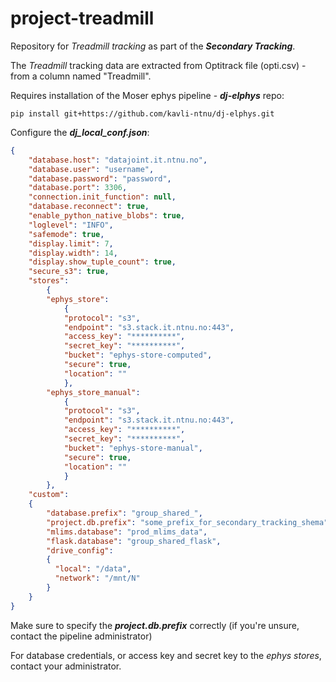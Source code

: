 # project-treadmill
Repository for *Treadmill tracking* as part of the ***Secondary Tracking***.

The *Treadmill* tracking data are extracted from Optitrack file (opti.csv) - from a column named "Treadmill".

Requires installation of the Moser ephys pipeline - ***dj-elphys*** repo:

    pip install git+https://github.com/kavli-ntnu/dj-elphys.git
    
Configure the ***dj_local_conf.json***:

```json
{
    "database.host": "datajoint.it.ntnu.no",
    "database.user": "username",
    "database.password": "password",
    "database.port": 3306,
    "connection.init_function": null,
    "database.reconnect": true,
    "enable_python_native_blobs": true,
    "loglevel": "INFO",
    "safemode": true,
    "display.limit": 7,
    "display.width": 14,
    "display.show_tuple_count": true,
    "secure_s3": true,
    "stores":
        {
        "ephys_store":
            {
            "protocol": "s3",
            "endpoint": "s3.stack.it.ntnu.no:443",
            "access_key": "**********",
            "secret_key": "**********",
            "bucket": "ephys-store-computed",
            "secure": true,
            "location": ""
            },
        "ephys_store_manual":
            {
            "protocol": "s3",
            "endpoint": "s3.stack.it.ntnu.no:443",
            "access_key": "**********",
            "secret_key": "**********",
            "bucket": "ephys-store-manual",
            "secure": true,
            "location": ""
            }
        },
    "custom":
    {
        "database.prefix": "group_shared_",
        "project.db.prefix": "some_prefix_for_secondary_tracking_shema",
        "mlims.database": "prod_mlims_data",
        "flask.database": "group_shared_flask",
        "drive_config":
        {
          "local": "/data",
          "network": "/mnt/N"
        }
	}
}
```

Make sure to specify the ***project.db.prefix*** correctly (if you're unsure, contact the pipeline administrator)

For database credentials, or access key and secret key to the *ephys stores*, contact your administrator.

